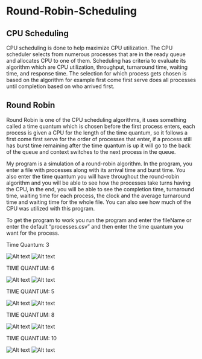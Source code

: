 # Round-Robin-Scheduling
## CPU Scheduling
CPU scheduling is done to help maximize CPU utilization. The CPU scheduler selects from numerous processes that are in the ready queue and allocates CPU to one of them. Scheduling has criteria to evaluate its algorithm which are CPU utilization, throughput, turnaround time, waiting time, and response time. The selection for which process gets chosen is based on the algorithm for example first come first serve does all processes until completion based on who arrived first. 
## Round Robin 
Round Robin is one of the CPU scheduling algorithms, it uses something called a time quantum which is chosen before the first process enters, each process is given a CPU for the length of the time quantum, so it follows a first come first serve for the order of processes that enter, if a process still has burst time remaining after the time quantum is up it will go to the back of the queue and context switches to the next process in the queue. 

My program is a simulation of a round-robin algorithm. In the program, you enter a file with processes along with its arrival time and burst time. You also enter the time quantum you will have throughout the round-robin algorithm and you will be able to see how the processes take turns having the CPU, in the end, you will be able to see the completion time, turnaround time, waiting time for each process, the clock and the average turnaround time and waiting time for the whole file. You can also see how much of the CPU was utilized with this program.

To get the program to work you run the program and enter the fileName or enter the default “processes.csv” and then enter the time quantum you want for the process. 

Time Quantum: 3

![Alt text](image-1.png)
![Alt text](image.png)

TIME QUANTUM: 6 

![Alt text](image-2.png)
![Alt text](image-3.png)

TIME QUANTUM: 5

![Alt text](image-4.png)
![Alt text](image-5.png)

TIME QUANTUM: 8 

![Alt text](image-6.png)
![Alt text](image-7.png)

TIME QUANTUM: 10

![Alt text](image-8.png)
![Alt text](image-9.png)


